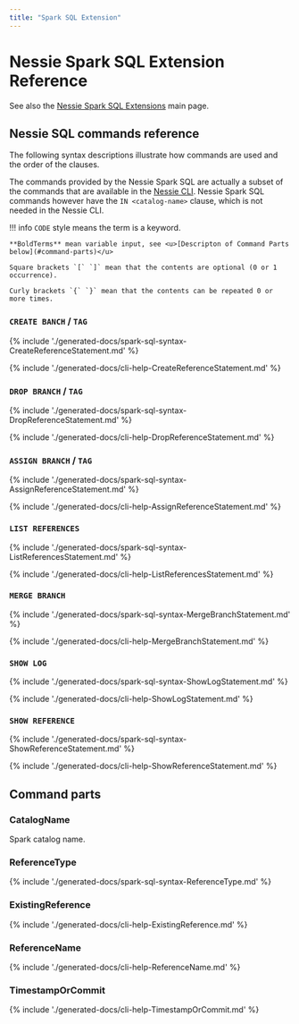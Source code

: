 ```yaml
---
title: "Spark SQL Extension"
---
```


# Nessie Spark SQL Extension Reference

See also the [Nessie Spark SQL Extensions](/guides/sql/) main page.

## Nessie SQL commands reference

The following syntax descriptions illustrate how commands are used and the order of
the clauses.

The commands provided by the Nessie Spark SQL are actually a subset of the commands
that are available in the [Nessie CLI](cli.md). Nessie Spark SQL commands however
have the `IN <catalog-name>` clause, which is not needed in the Nessie CLI.

!!! info
`CODE` style means the term is a keyword.

    **BoldTerms** mean variable input, see <u>[Descripton of Command Parts below](#command-parts)</u>

    Square brackets `[` `]` mean that the contents are optional (0 or 1 occurrence).

    Curly brackets `{` `}` mean that the contents can be repeated 0 or more times.

### **`CREATE BANCH` / `TAG`**

{% include './generated-docs/spark-sql-syntax-CreateReferenceStatement.md' %}

{% include './generated-docs/cli-help-CreateReferenceStatement.md' %}

### **`DROP BRANCH` / `TAG`**

{% include './generated-docs/spark-sql-syntax-DropReferenceStatement.md' %}

{% include './generated-docs/cli-help-DropReferenceStatement.md' %}

### **`ASSIGN BRANCH` / `TAG`**

{% include './generated-docs/spark-sql-syntax-AssignReferenceStatement.md' %}

{% include './generated-docs/cli-help-AssignReferenceStatement.md' %}

### **`LIST REFERENCES`**

{% include './generated-docs/spark-sql-syntax-ListReferencesStatement.md' %}

{% include './generated-docs/cli-help-ListReferencesStatement.md' %}

### **`MERGE BRANCH`**

{% include './generated-docs/spark-sql-syntax-MergeBranchStatement.md' %}

{% include './generated-docs/cli-help-MergeBranchStatement.md' %}

### **`SHOW LOG`**

{% include './generated-docs/spark-sql-syntax-ShowLogStatement.md' %}

{% include './generated-docs/cli-help-ShowLogStatement.md' %}

### **`SHOW REFERENCE`**

{% include './generated-docs/spark-sql-syntax-ShowReferenceStatement.md' %}

{% include './generated-docs/cli-help-ShowReferenceStatement.md' %}

## Command parts

### **CatalogName**

Spark catalog name.

### **ReferenceType**

{% include './generated-docs/spark-sql-syntax-ReferenceType.md' %}

### **ExistingReference**

{% include './generated-docs/cli-help-ExistingReference.md' %}

### **ReferenceName**

{% include './generated-docs/cli-help-ReferenceName.md' %}

### **TimestampOrCommit**

{% include './generated-docs/cli-help-TimestampOrCommit.md' %}
